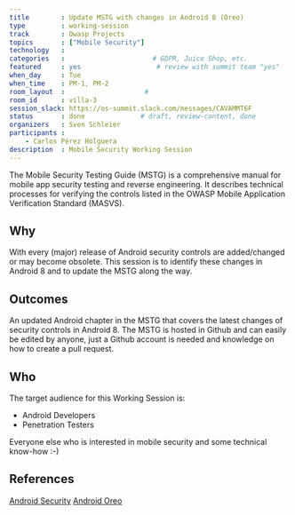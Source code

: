 ```yaml
---
title        : Update MSTG with changes in Android 8 (Oreo)
type         : working-session
track        : Owasp Projects
topics       : ["Mobile Security"]
technology   :
categories   :                      # GDPR, Juice Shop, etc.
featured     : yes                   # review with summit team "yes"
when_day     : Tue
when_time    : PM-1, PM-2
room_layout  :                    #
room_id      : villa-3
session_slack: https://os-summit.slack.com/messages/CAVAMMT6F
status       : done              # draft, review-content, done
organizers   : Sven Schleier
participants :
    - Carlos Pérez Holguera
description  : Mobile Security Working Session
---
```


The Mobile Security Testing Guide (MSTG) is a comprehensive manual for mobile app security testing and reverse engineering. It describes technical processes for verifying the controls listed in the OWASP Mobile Application Verification Standard (MASVS).

## Why

With every (major) release of Android security controls are added/changed or may become obsolete. This session is to identify these changes in Android 8 and to update the MSTG along the way.


## Outcomes

An updated Android chapter in the MSTG that covers the latest changes of security controls in Android 8. The MSTG is hosted in Github and can easily be edited by anyone, just a Github account is needed and knowledge on how to create a pull request.

## Who
The target audience for this Working Session is:

- Android Developers
- Penetration Testers

Everyone else who is interested in mobile security and some technical know-how :-)

## References

[Android Security](https://developer.android.com/topic/security/index.html)
[Android Oreo](https://developer.android.com/about/versions/oreo/index.html)
